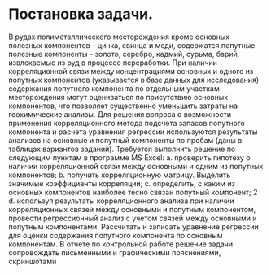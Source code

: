 # Постановка задачи.
В рудах полиметаллического месторождения кроме основных полезных
компонентов – цинка, свинца и меди, содержатся попутные полезные
компоненты – золото, серебро, кадмий, сурьма, барий, извлекаемые из руд в
процессе переработки. При наличии корреляционной связи между
концентрациями основных и одного из попутных компонентов (указывается
в базе данных для исследования) содержания попутного компонента по
отдельным участкам месторождения могут оцениваться по присутствию
основных компонентов, что позволяет существенно уменьшить затраты на
геохимические анализы. Для решения вопроса о возможности применения
корреляционного метода подсчета запасов попутного компонента и расчета
уравнения регрессии используются результаты анализов на основные и
попутный компоненты по пробам (даны в таблицах вариантов заданий).
Требуется выполнить решение по следующим пунктам в
программе MS Excel:
a. проверить гипотезу о наличии корреляционной связи между
основными и одним из попутных компонентов;
b. получить корреляционную матрицу. Выделить значимые
коэффициенты корреляции;
c. определить, с каким из основных компонентов наиболее тесно
связан попутный компонент;
2
d. используя результаты корреляционного анализа при наличии
корреляционных связей между основными и попутным
компонентом, провести регрессионный анализ с учетом связей
между основными и попутным компонентами. Рассчитать и
записать уравнение регрессии для оценки содержания попутного
компонента по основным компонентам.
В отчете по контрольной работе решение задачи сопровождать
письменными и графическими пояснениями, скриншотами
